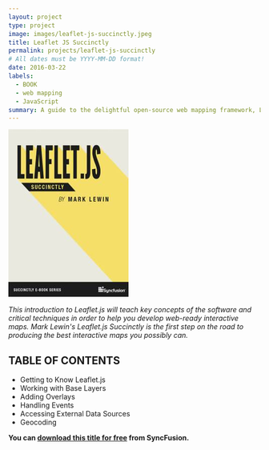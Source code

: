 ```yaml
---
layout: project
type: project
image: images/leaflet-js-succinctly.jpeg
title: Leaflet JS Succinctly
permalink: projects/leaflet-js-succinctly
# All dates must be YYYY-MM-DD format!
date: 2016-03-22
labels:
  - BOOK
  - web mapping
  - JavaScript
summary: A guide to the delightful open-source web mapping framework, Leaflet.js.
---
```


<img class="ui medium right floated rounded image" src="../images/leaflet-js-succinctly.jpeg">

_This introduction to Leaflet.js will teach key concepts of the software and critical techniques in order to help you develop web-ready interactive maps. Mark Lewin's Leaflet.js Succinctly is the first step on the road to producing the best interactive maps you possibly can._

## TABLE OF CONTENTS

- Getting to Know Leaflet.js
- Working with Base Layers
- Adding Overlays
- Handling Events
- Accessing External Data Sources
- Geocoding

**You can [download this title for free](https://www.syncfusion.com/succinctly-free-ebooks/confirmation/leafletjs) from SyncFusion.**
